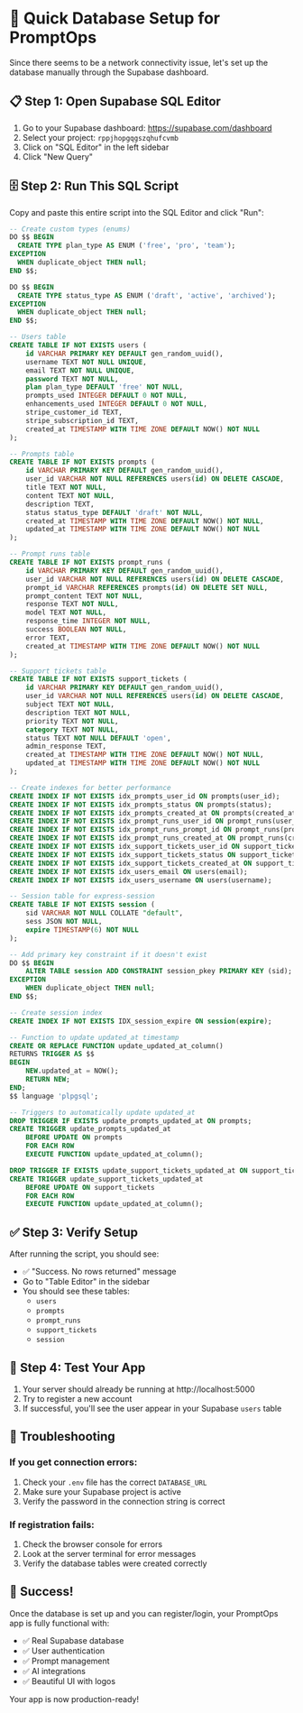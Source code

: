 # 🚀 Quick Database Setup for PromptOps

Since there seems to be a network connectivity issue, let's set up the database manually through the Supabase dashboard.

## 📋 Step 1: Open Supabase SQL Editor

1. Go to your Supabase dashboard: https://supabase.com/dashboard
2. Select your project: `rppjhopgqgszqhufcvmb`
3. Click on "SQL Editor" in the left sidebar
4. Click "New Query"

## 🗄️ Step 2: Run This SQL Script

Copy and paste this entire script into the SQL Editor and click "Run":

```sql
-- Create custom types (enums)
DO $$ BEGIN
  CREATE TYPE plan_type AS ENUM ('free', 'pro', 'team');
EXCEPTION
  WHEN duplicate_object THEN null;
END $$;

DO $$ BEGIN
  CREATE TYPE status_type AS ENUM ('draft', 'active', 'archived');
EXCEPTION
  WHEN duplicate_object THEN null;
END $$;

-- Users table
CREATE TABLE IF NOT EXISTS users (
    id VARCHAR PRIMARY KEY DEFAULT gen_random_uuid(),
    username TEXT NOT NULL UNIQUE,
    email TEXT NOT NULL UNIQUE,
    password TEXT NOT NULL,
    plan plan_type DEFAULT 'free' NOT NULL,
    prompts_used INTEGER DEFAULT 0 NOT NULL,
    enhancements_used INTEGER DEFAULT 0 NOT NULL,
    stripe_customer_id TEXT,
    stripe_subscription_id TEXT,
    created_at TIMESTAMP WITH TIME ZONE DEFAULT NOW() NOT NULL
);

-- Prompts table
CREATE TABLE IF NOT EXISTS prompts (
    id VARCHAR PRIMARY KEY DEFAULT gen_random_uuid(),
    user_id VARCHAR NOT NULL REFERENCES users(id) ON DELETE CASCADE,
    title TEXT NOT NULL,
    content TEXT NOT NULL,
    description TEXT,
    status status_type DEFAULT 'draft' NOT NULL,
    created_at TIMESTAMP WITH TIME ZONE DEFAULT NOW() NOT NULL,
    updated_at TIMESTAMP WITH TIME ZONE DEFAULT NOW() NOT NULL
);

-- Prompt runs table
CREATE TABLE IF NOT EXISTS prompt_runs (
    id VARCHAR PRIMARY KEY DEFAULT gen_random_uuid(),
    user_id VARCHAR NOT NULL REFERENCES users(id) ON DELETE CASCADE,
    prompt_id VARCHAR REFERENCES prompts(id) ON DELETE SET NULL,
    prompt_content TEXT NOT NULL,
    response TEXT NOT NULL,
    model TEXT NOT NULL,
    response_time INTEGER NOT NULL,
    success BOOLEAN NOT NULL,
    error TEXT,
    created_at TIMESTAMP WITH TIME ZONE DEFAULT NOW() NOT NULL
);

-- Support tickets table
CREATE TABLE IF NOT EXISTS support_tickets (
    id VARCHAR PRIMARY KEY DEFAULT gen_random_uuid(),
    user_id VARCHAR NOT NULL REFERENCES users(id) ON DELETE CASCADE,
    subject TEXT NOT NULL,
    description TEXT NOT NULL,
    priority TEXT NOT NULL,
    category TEXT NOT NULL,
    status TEXT NOT NULL DEFAULT 'open',
    admin_response TEXT,
    created_at TIMESTAMP WITH TIME ZONE DEFAULT NOW() NOT NULL,
    updated_at TIMESTAMP WITH TIME ZONE DEFAULT NOW() NOT NULL
);

-- Create indexes for better performance
CREATE INDEX IF NOT EXISTS idx_prompts_user_id ON prompts(user_id);
CREATE INDEX IF NOT EXISTS idx_prompts_status ON prompts(status);
CREATE INDEX IF NOT EXISTS idx_prompts_created_at ON prompts(created_at);
CREATE INDEX IF NOT EXISTS idx_prompt_runs_user_id ON prompt_runs(user_id);
CREATE INDEX IF NOT EXISTS idx_prompt_runs_prompt_id ON prompt_runs(prompt_id);
CREATE INDEX IF NOT EXISTS idx_prompt_runs_created_at ON prompt_runs(created_at);
CREATE INDEX IF NOT EXISTS idx_support_tickets_user_id ON support_tickets(user_id);
CREATE INDEX IF NOT EXISTS idx_support_tickets_status ON support_tickets(status);
CREATE INDEX IF NOT EXISTS idx_support_tickets_created_at ON support_tickets(created_at);
CREATE INDEX IF NOT EXISTS idx_users_email ON users(email);
CREATE INDEX IF NOT EXISTS idx_users_username ON users(username);

-- Session table for express-session
CREATE TABLE IF NOT EXISTS session (
    sid VARCHAR NOT NULL COLLATE "default",
    sess JSON NOT NULL,
    expire TIMESTAMP(6) NOT NULL
);

-- Add primary key constraint if it doesn't exist
DO $$ BEGIN
    ALTER TABLE session ADD CONSTRAINT session_pkey PRIMARY KEY (sid);
EXCEPTION
    WHEN duplicate_object THEN null;
END $$;

-- Create session index
CREATE INDEX IF NOT EXISTS IDX_session_expire ON session(expire);

-- Function to update updated_at timestamp
CREATE OR REPLACE FUNCTION update_updated_at_column()
RETURNS TRIGGER AS $$
BEGIN
    NEW.updated_at = NOW();
    RETURN NEW;
END;
$$ language 'plpgsql';

-- Triggers to automatically update updated_at
DROP TRIGGER IF EXISTS update_prompts_updated_at ON prompts;
CREATE TRIGGER update_prompts_updated_at 
    BEFORE UPDATE ON prompts 
    FOR EACH ROW 
    EXECUTE FUNCTION update_updated_at_column();

DROP TRIGGER IF EXISTS update_support_tickets_updated_at ON support_tickets;
CREATE TRIGGER update_support_tickets_updated_at 
    BEFORE UPDATE ON support_tickets 
    FOR EACH ROW 
    EXECUTE FUNCTION update_updated_at_column();
```

## ✅ Step 3: Verify Setup

After running the script, you should see:
- ✅ "Success. No rows returned" message
- Go to "Table Editor" in the sidebar
- You should see these tables:
  - `users`
  - `prompts` 
  - `prompt_runs`
  - `support_tickets`
  - `session`

## 🎯 Step 4: Test Your App

1. Your server should already be running at http://localhost:5000
2. Try to register a new account
3. If successful, you'll see the user appear in your Supabase `users` table

## 🔧 Troubleshooting

### If you get connection errors:
1. Check your `.env` file has the correct `DATABASE_URL`
2. Make sure your Supabase project is active
3. Verify the password in the connection string is correct

### If registration fails:
1. Check the browser console for errors
2. Look at the server terminal for error messages
3. Verify the database tables were created correctly

## 🎉 Success!

Once the database is set up and you can register/login, your PromptOps app is fully functional with:
- ✅ Real Supabase database
- ✅ User authentication
- ✅ Prompt management
- ✅ AI integrations
- ✅ Beautiful UI with logos

Your app is now production-ready!
